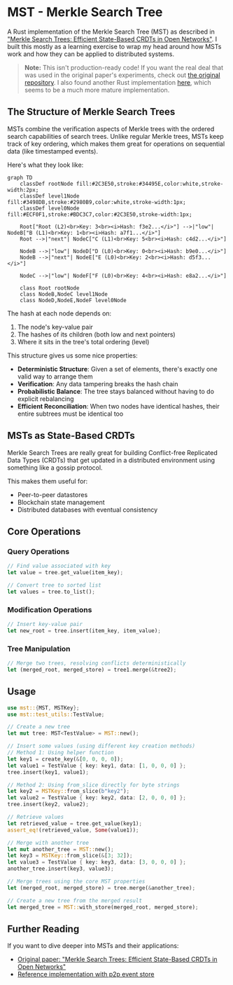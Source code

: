 # MST - Merkle Search Tree

A Rust implementation of the Merkle Search Tree (MST) as described in ["Merkle Search Trees: Efficient State-Based CRDTs in Open Networks"](https://inria.hal.science/hal-02303490/document). I built this mostly as a learning exercise to wrap my head around how MSTs work and how they can be applied to distributed systems.

> **Note:** This isn't production-ready code! If you want the real deal that was used in the original paper's experiments, check out [the original repository](https://gitlab.inria.fr/aauvolat/mst_exp). I also found another Rust implementation [here](https://github.com/domodwyer/merkle-search-tree), which seems to be a much more mature implementation.

## The Structure of Merkle Search Trees

MSTs combine the verification aspects of Merkle trees with the ordered search capabilities of search trees. Unlike regular Merkle trees, MSTs keep track of key ordering, which makes them great for operations on sequential data (like timestamped events).

Here's what they look like:

```mermaid
graph TD
    classDef rootNode fill:#2C3E50,stroke:#34495E,color:white,stroke-width:2px;
    classDef level1Node fill:#3498DB,stroke:#2980B9,color:white,stroke-width:1px;
    classDef level0Node fill:#ECF0F1,stroke:#BDC3C7,color:#2C3E50,stroke-width:1px;
    
    Root["Root (L2)<br>Key: 3<br><i>Hash: f3e2...</i>"] -->|"low"| NodeB["B (L1)<br>Key: 1<br><i>Hash: a7f1...</i>"]
    Root -->|"next"| NodeC["C (L1)<br>Key: 5<br><i>Hash: c4d2...</i>"]
    
    NodeB -->|"low"| NodeD["D (L0)<br>Key: 0<br><i>Hash: b9e0...</i>"]
    NodeB -->|"next"| NodeE["E (L0)<br>Key: 2<br><i>Hash: d5f3...</i>"]
    
    NodeC -->|"low"| NodeF["F (L0)<br>Key: 4<br><i>Hash: e8a2...</i>"]
    
    class Root rootNode
    class NodeB,NodeC level1Node
    class NodeD,NodeE,NodeF level0Node
```

The hash at each node depends on:
1. The node's key-value pair
2. The hashes of its children (both low and next pointers)
3. Where it sits in the tree's total ordering (level)

This structure gives us some nice properties:
- **Deterministic Structure**: Given a set of elements, there's exactly one valid way to arrange them
- **Verification**: Any data tampering breaks the hash chain
- **Probabilistic Balance**: The tree stays balanced without having to do explicit rebalancing
- **Efficient Reconciliation**: When two nodes have identical hashes, their entire subtrees must be identical too

## MSTs as State-Based CRDTs

Merkle Search Trees are really great for building Conflict-free Replicated Data Types (CRDTs) that get updated in a distributed environment using something like a gossip protocol.

This makes them useful for:
- Peer-to-peer datastores
- Blockchain state management
- Distributed databases with eventual consistency

## Core Operations

### Query Operations
```rust
// Find value associated with key
let value = tree.get_value(item_key);

// Convert tree to sorted list
let values = tree.to_list();
```

### Modification Operations
```rust
// Insert key-value pair
let new_root = tree.insert(item_key, item_value);
```

### Tree Manipulation
```rust
// Merge two trees, resolving conflicts deterministically
let (merged_root, merged_store) = tree1.merge(&tree2);
```

## Usage

```rust
use mst::{MST, MSTKey};
use mst::test_utils::TestValue;

// Create a new tree
let mut tree: MST<TestValue> = MST::new();

// Insert some values (using different key creation methods)
// Method 1: Using helper function
let key1 = create_key(&[0, 0, 0, 0]);
let value1 = TestValue { key: key1, data: [1, 0, 0, 0] };
tree.insert(key1, value1);

// Method 2: Using from_slice directly for byte strings
let key2 = MSTKey::from_slice(b"key2");
let value2 = TestValue { key: key2, data: [2, 0, 0, 0] };
tree.insert(key2, value2);

// Retrieve values
let retrieved_value = tree.get_value(key1);
assert_eq!(retrieved_value, Some(value1));

// Merge with another tree
let mut another_tree = MST::new();
let key3 = MSTKey::from_slice(&[3; 32]);
let value3 = TestValue { key: key3, data: [3, 0, 0, 0] };
another_tree.insert(key3, value3);

// Merge trees using the core MST properties
let (merged_root, merged_store) = tree.merge(&another_tree);

// Create a new tree from the merged result
let merged_tree = MST::with_store(merged_root, merged_store);
```

## Further Reading

If you want to dive deeper into MSTs and their applications:

- [Original paper: "Merkle Search Trees: Efficient State-Based CRDTs in Open Networks"](https://inria.hal.science/hal-02303490v1)
- [Reference implementation with p2p event store](https://gitlab.inria.fr/aauvolat/mst_exp)
